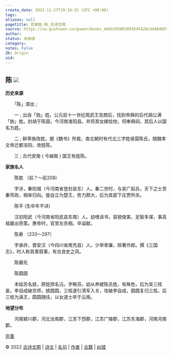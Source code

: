 ```yaml
---
create_date: 2022-11-27T19:18:25 (UTC +08:00)
tags: 
aliases: null
pagetitle: 百家姓·陈_古诗文网
source: https://so.gushiwen.cn/guwen/bookv_46653FD803893E4FA26C494B4055DB17.aspx
author: 
status: 未阅读
category: 
notes: False
ZK: Origin
uid: 
---
```


## **陈** ![](https://song.gushiwen.cn/siteimg/speak-er.png)

**历史来源**

　　「陈」源出 ;

　　一 ; 出自「妫」姓。公元前十一世纪周武王克商后，找到帝舜的后代胡公满 「妫」姓。封胡于陈国，今河南淮阳县。并将其女嫁给他，伺奉舜祠，其后人以国名为姓。

　　二 ; 鲜卑族改姓，据《魏书》所栽，南北朝时有代北三字姓侯莫陈氏，随魏孝文帝迁都洛阳，改姓陈。

　　三 ; 古代安南 ( 今越南 ) 国王有姓陈。

**家族名人**

　　陈胜 （前？～前208)

　　字涉，秦阳城（今河南省登封县东）人。秦二世时，与吴广起兵，天下之士苦秦苛政，相率归向。旋自立为楚王，势力颇大，后为其部下庄贾所杀。

　　陈平 (生卒年不详)

　　汉初阳武（今河南省阳武县东南）人。幼嗜读书，容貌俊美，足智多谋，事高祖屡出奇策。惠帝时，官至左丞相。卒谥献。

　　陈寿 （233～297）

　　字承祚，晋安汉（今四川省南充县）人。少举孝廉，除著作郎。撰《三国志》，时人称其善叙事，有古良史之风。

　　陈霸先

　　陈圆圆

　　本姑苏名妓，原姓邢名沅，字畹芬。幼从养姥陈氏姓，有殊色，后为吴三桂妾。李自成破京师，掳圆圆，三桂遂引清军入关，攻破李自成，圆圆复归三桂。后三桂为滇王，圆圆随往，以女道士卒于云南。

**地望分布**

　　河南颖川郡，河北汝南郡，江苏下邳郡，江苏广陵郡，江苏东海郡，河南河南郡。

[完善](https://so.gushiwen.cn/jiucuo.aspx?u=%e7%ab%a0%e8%8a%822316%e3%80%8a%e7%99%be%e5%ae%b6%e5%a7%93%c2%b7%e9%99%88%e3%80%8b)

© 2022 [古诗文网](https://www.gushiwen.cn/) | [诗文](https://so.gushiwen.cn/shiwens/) | [名句](https://so.gushiwen.cn/mingjus/) | [作者](https://so.gushiwen.cn/authors/) | [古籍](https://so.gushiwen.cn/guwen/) | [纠错](https://so.gushiwen.cn/jiucuo.aspx?u=)
